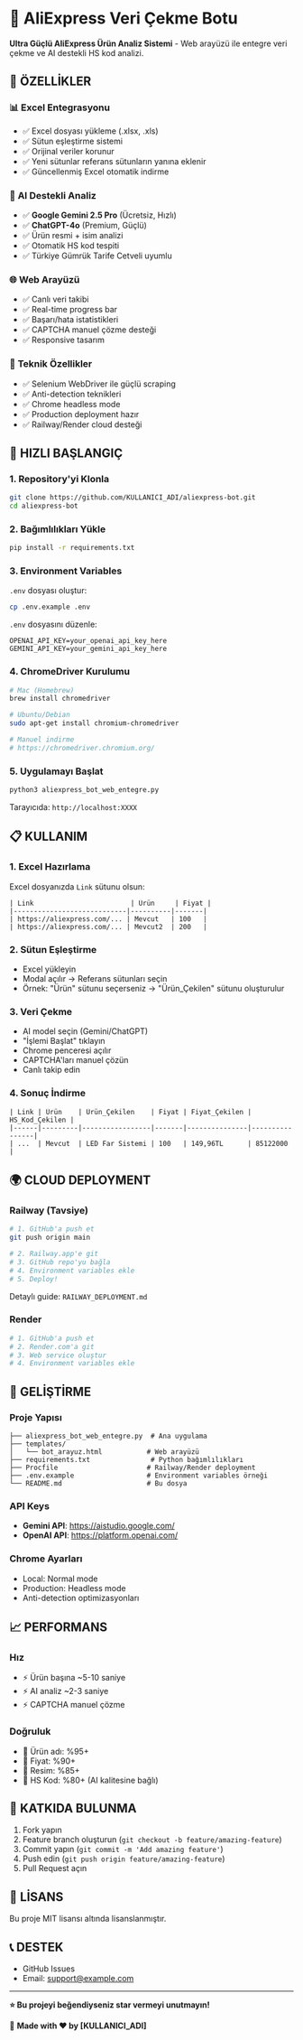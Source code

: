 # 🤖 AliExpress Veri Çekme Botu

**Ultra Güçlü AliExpress Ürün Analiz Sistemi** - Web arayüzü ile entegre veri çekme ve AI destekli HS kod analizi.

## 🎯 ÖZELLİKLER

### 📊 **Excel Entegrasyonu**
- ✅ Excel dosyası yükleme (.xlsx, .xls)
- ✅ Sütun eşleştirme sistemi
- ✅ Orijinal veriler korunur
- ✅ Yeni sütunlar referans sütunların yanına eklenir
- ✅ Güncellenmiş Excel otomatik indirme

### 🤖 **AI Destekli Analiz**
- ✅ **Google Gemini 2.5 Pro** (Ücretsiz, Hızlı)
- ✅ **ChatGPT-4o** (Premium, Güçlü)
- ✅ Ürün resmi + isim analizi
- ✅ Otomatik HS kod tespiti
- ✅ Türkiye Gümrük Tarife Cetveli uyumlu

### 🌐 **Web Arayüzü**
- ✅ Canlı veri takibi
- ✅ Real-time progress bar
- ✅ Başarı/hata istatistikleri
- ✅ CAPTCHA manuel çözme desteği
- ✅ Responsive tasarım

### 🔧 **Teknik Özellikler**
- ✅ Selenium WebDriver ile güçlü scraping
- ✅ Anti-detection teknikleri
- ✅ Chrome headless mode
- ✅ Production deployment hazır
- ✅ Railway/Render cloud desteği

## 🚀 HIZLI BAŞLANGIÇ

### 1. Repository'yi Klonla
```bash
git clone https://github.com/KULLANICI_ADI/aliexpress-bot.git
cd aliexpress-bot
```

### 2. Bağımlılıkları Yükle
```bash
pip install -r requirements.txt
```

### 3. Environment Variables
`.env` dosyası oluştur:
```bash
cp .env.example .env
```

`.env` dosyasını düzenle:
```env
OPENAI_API_KEY=your_openai_api_key_here
GEMINI_API_KEY=your_gemini_api_key_here
```

### 4. ChromeDriver Kurulumu
```bash
# Mac (Homebrew)
brew install chromedriver

# Ubuntu/Debian
sudo apt-get install chromium-chromedriver

# Manuel indirme
# https://chromedriver.chromium.org/
```

### 5. Uygulamayı Başlat
```bash
python3 aliexpress_bot_web_entegre.py
```

Tarayıcıda: `http://localhost:XXXX`

## 📋 KULLANIM

### 1. **Excel Hazırlama**
Excel dosyanızda `Link` sütunu olsun:
```
| Link                        | Ürün     | Fiyat |
|----------------------------|----------|-------|
| https://aliexpress.com/... | Mevcut   | 100   |
| https://aliexpress.com/... | Mevcut2  | 200   |
```

### 2. **Sütun Eşleştirme**
- Excel yükleyin
- Modal açılır → Referans sütunları seçin
- Örnek: "Ürün" sütunu seçerseniz → "Ürün_Çekilen" sütunu oluşturulur

### 3. **Veri Çekme**
- AI model seçin (Gemini/ChatGPT)
- "İşlemi Başlat" tıklayın
- Chrome penceresi açılır
- CAPTCHA'ları manuel çözün
- Canlı takip edin

### 4. **Sonuç İndirme**
```
| Link | Ürün    | Ürün_Çekilen    | Fiyat | Fiyat_Çekilen | HS_Kod_Çekilen |
|------|---------|-----------------|-------|---------------|----------------|
| ...  | Mevcut  | LED Far Sistemi | 100   | 149,96TL      | 85122000       |
```

## 🌍 CLOUD DEPLOYMENT

### Railway (Tavsiye)
```bash
# 1. GitHub'a push et
git push origin main

# 2. Railway.app'e git
# 3. GitHub repo'yu bağla
# 4. Environment variables ekle
# 5. Deploy!
```

Detaylı guide: `RAILWAY_DEPLOYMENT.md`

### Render
```bash
# 1. GitHub'a push et
# 2. Render.com'a git  
# 3. Web service oluştur
# 4. Environment variables ekle
```

## 🔧 GELİŞTİRME

### Proje Yapısı
```
├── aliexpress_bot_web_entegre.py  # Ana uygulama
├── templates/
│   └── bot_arayuz.html           # Web arayüzü
├── requirements.txt               # Python bağımlılıkları
├── Procfile                      # Railway/Render deployment
├── .env.example                  # Environment variables örneği
└── README.md                     # Bu dosya
```

### API Keys
- **Gemini API**: https://aistudio.google.com/
- **OpenAI API**: https://platform.openai.com/

### Chrome Ayarları
- Local: Normal mode
- Production: Headless mode
- Anti-detection optimizasyonları

## 📈 PERFORMANS

### Hız
- ⚡ Ürün başına ~5-10 saniye
- ⚡ AI analiz ~2-3 saniye  
- ⚡ CAPTCHA manuel çözme

### Doğruluk
- 🎯 Ürün adı: %95+
- 🎯 Fiyat: %90+
- 🎯 Resim: %85+
- 🎯 HS Kod: %80+ (AI kalitesine bağlı)

## 🤝 KATKIDA BULUNMA

1. Fork yapın
2. Feature branch oluşturun (`git checkout -b feature/amazing-feature`)
3. Commit yapın (`git commit -m 'Add amazing feature'`)
4. Push edin (`git push origin feature/amazing-feature`)
5. Pull Request açın

## 📝 LİSANS

Bu proje MIT lisansı altında lisanslanmıştır.

## 📞 DESTEK

- GitHub Issues
- Email: support@example.com

---

**⭐ Bu projeyi beğendiyseniz star vermeyi unutmayın!**

🤖 **Made with ❤️ by [KULLANICI_ADI]**
